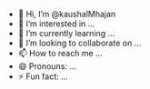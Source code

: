 - 👋 Hi, I’m @kaushalMhajan
- 👀 I’m interested in ...
- 🌱 I’m currently learning ...
- 💞️ I’m looking to collaborate on ...
- 📫 How to reach me ...
- 😄 Pronouns: ...
- ⚡ Fun fact: ...

<!---
kaushalMhajan/kaushalMhajan is a ✨ special ✨ repository because its `README.md` (this file) appears on your GitHub profile.
You can click the Preview link to take a look at your changes.
--->
